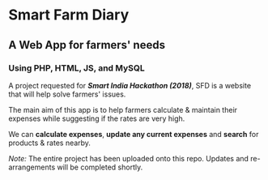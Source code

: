 # Smart Farm Diary
##	A Web App for farmers' needs
### Using PHP, HTML, JS, and MySQL
A project requested for ***Smart India Hackathon (2018)***, SFD is a website that will help solve farmers' issues.

The main aim of this app is to help farmers calculate & maintain their expenses while suggesting if the rates are very high.

We can **calculate expenses**, **update any current expenses** and **search** for products & rates nearby.

*Note:*
The entire project has been uploaded onto this repo. Updates and re-arrangements will be completed shortly.